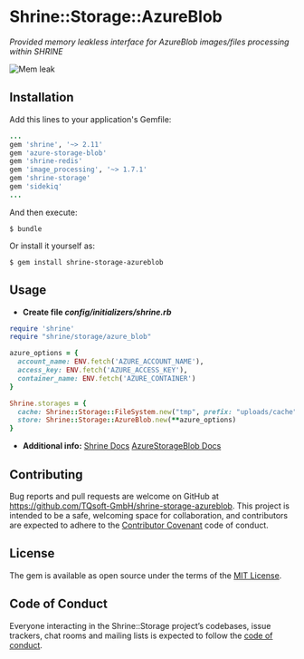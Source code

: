 # Shrine::Storage::AzureBlob
_Provided memory leakless interface for AzureBlob images/files processing within SHRINE_

![Mem leak](https://user-images.githubusercontent.com/1485240/66502907-dc32f380-eace-11e9-89f5-872b0d44b0ee.png)

## Installation

Add this lines to your application's Gemfile:
```ruby
...
gem 'shrine', '~> 2.11'
gem 'azure-storage-blob'
gem 'shrine-redis'
gem 'image_processing', '~> 1.7.1'
gem 'shrine-storage'
gem 'sidekiq'
...
```

And then execute:

    $ bundle

Or install it yourself as:

    $ gem install shrine-storage-azureblob

## Usage

- **Create file _config/initializers/shrine.rb_**
```ruby
require 'shrine'
require "shrine/storage/azure_blob"

azure_options = {
  account_name: ENV.fetch('AZURE_ACCOUNT_NAME'),
  access_key: ENV.fetch('AZURE_ACCESS_KEY'),
  container_name: ENV.fetch('AZURE_CONTAINER')
}

Shrine.storages = {
  cache: Shrine::Storage::FileSystem.new("tmp", prefix: "uploads/cache"),
  store: Shrine::Storage::AzureBlob.new(**azure_options)
}
```
- **Additional info:**
[Shrine Docs](https://github.com/shrinerb/shrine/blob/master/README.md)
[AzureStorageBlob Docs](https://github.com/Azure/azure-storage-ruby/blob/master/blob/README.md)

## Contributing

Bug reports and pull requests are welcome on GitHub at https://github.com/TQsoft-GmbH/shrine-storage-azureblob. This project is intended to be a safe, welcoming space for collaboration, and contributors are expected to adhere to the [Contributor Covenant](http://contributor-covenant.org) code of conduct.

## License

The gem is available as open source under the terms of the [MIT License](https://opensource.org/licenses/MIT).

## Code of Conduct

Everyone interacting in the Shrine::Storage project’s codebases, issue trackers, chat rooms and mailing lists is expected to follow the [code of conduct](https://github.com/TQsoft-GmbH/shrine-storage-azureblob/blob/master/CODE_OF_CONDUCT.md).

